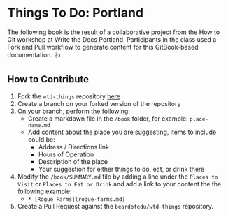 # Things To Do: Portland

The following book is the result of a collaborative project from the How to Git workshop at Write the Docs Portland. Participants in the class used a Fork and Pull workflow to generate content for this GitBook-based documentation. :+1:

## How to Contribute
1. Fork the `wtd-things` repository [here](https://github.com/beardofedu/wtd-things)
2. Create a branch on your forked version of the repository
3. On your branch, perform the following:
   - Create a markdown file in the `/book` folder, for example: `place-name.md`
   - Add content about the place you are suggesting, items to include could be:
     - Address / Directions link
     - Hours of Operation
     - Description of the place
     - Your suggestion for either things to do, eat, or drink there
4. Modify the `/book/SUMMARY.md` file by adding a line under the `Places to Visit` or `Places to Eat or Drink` and add a link to your content the the following example:
   -   `* [Rogue Farms](rogue-farms.md)`
 5. Create a Pull Request against the `beardofedu/wtd-things` repository.
 

